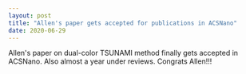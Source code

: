 ```yaml
---
layout: post
title: "Allen's paper gets accepted for publications in ACSNano"
date: 2020-06-29
---
```

Allen's paper on dual-color TSUNAMI method finally gets accepted in ACSNano. Also almost a year under reviews. Congrats Allen!!!
